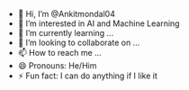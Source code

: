 - 👋 Hi, I’m @Ankitmondal04
- 👀 I’m interested in AI and Machine Learning 
- 🌱 I’m currently learning ...
- 💞️ I’m looking to collaborate on ...
- 📫 How to reach me ...
- 😄 Pronouns: He/Him
- ⚡ Fun fact: I can do anything if I like it 

<!---
Ankitmondal04/Ankitmondal04 is a ✨ special ✨ repository because its `README.md` (this file) appears on your GitHub profile.
You can click the Preview link to take a look at your changes.
--->
